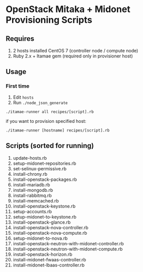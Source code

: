 # OpenStack Mitaka + Midonet Provisioning Scripts

## Requires

1. 2 hosts installed CentOS 7 (controller node / compute node)
1. Ruby 2.x + Itamae gem (required only in provisioner host)

## Usage

### First time

1. Edit `hosts`
1. Run `./node_json_generate`

`./itamae-runner all recipes/[script].rb`

if you want to provision specified host:

`./itamae-runner [hostname] recipes/[script].rb`

## Scripts (sorted for running)

1. update-hosts.rb
1. setup-midonet-repositories.rb
1. set-selinux-permissive.rb
1. install-chrony.rb
1. install-openstack-packages.rb
1. install-mariadb.rb
1. install-mongodb.rb
1. install-rabbitmq.rb
1. install-memcached.rb
1. install-openstack-keystone.rb
1. setup-accounts.rb
1. setup-midonet-to-keystone.rb
1. install-openstack-glance.rb
1. install-openstack-nova-controller.rb
1. install-openstack-nova-compute.rb
1. setup-midonet-to-nova.rb
1. install-openstack-neutron-with-midonet-controller.rb
1. install-openstack-neutron-with-midonet-compute.rb
1. install-openstack-horizon.rb
1. install-midonet-fwaas-controller.rb
1. install-midonet-lbaas-controller.rb
